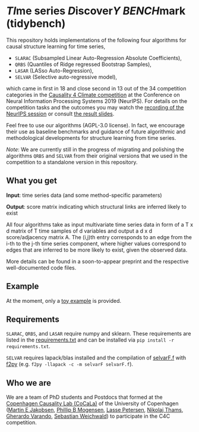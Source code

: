 # *TI*me series *D*iscover*Y* *BENCH*mark (tidybench)

This repository holds implementations of the following four algorithms for causal structure learning for time series,

* `SLARAC` (Subsampled Linear Auto-Regression Absolute Coefficients),
* `QRBS` (Quantiles of Ridge regressed Bootstrap Samples),
* `LASAR` (LASso Auto-Regression),
* `SELVAR` (Selective auto-regressive model),

which came in first in 18 and close second in 13 out of the 34 competition categories in the [Causality 4 Climate competition](https://causeme.uv.es/neurips2019/) at the Conference on Neural Information Processing Systems 2019 (NeurIPS). For details on the competition tasks and the outcomes you may watch the [recording of the NeurIPS session](https://slideslive.com/38922052/competition-track-day-21) or consult [the result slides](https://causeme.uv.es/neurips2019/static/img/Runge_NeurIPS_compressed.pdf).

Feel free to use our algorithms (AGPL-3.0 license). In fact, we encourage their use as baseline benchmarks and guidance of future algorithmic and methodological developments for structure learning from time series.

*Note*: We are currently still in the progress of migrating and polishing the algorithms `QRBS` and `SELVAR` from their original versions that we used in the competition to a standalone version in this repository.

## What you get

**Input**: time series data (and some method-specific parameters)

**Output**: score matrix indicating which structural links are inferred likely to exist

All four algorithms take as input multivariate time series data in form of a T x d matrix of T time samples of d variables and output a d x d score/adjacency matrix A. The (i,j)th entry corresponds to an edge from the i-th to the j-th time series component, where higher values correspond to edges that are inferred to be more likely to exist, given the observed data.

More details can be found in a soon-to-appear preprint and the respective well-documented code files.


## Example

At the moment, only a [toy example](examples/toy.py) is provided.


## Requirements

`SLARAC`, `QRBS`, and `LASAR` require numpy and sklearn. These requirements are listed in the [requirements.txt](requirements.txt) and can be installed via `pip install -r requirements.txt`.

`SELVAR` requires lapack/blas installed and the compilation of 
[selvarF.f](tidybench/selvarF.f) with [f2py](https://docs.scipy.org/doc/numpy/f2py/) 
(e.g. `f2py -llapack -c -m selvarF selvarF.f`). 

## Who we are

We are a team of PhD students and Postdocs that formed at the [Copenhagen Causality Lab (CoCaLa)](https://math.ku.dk/cocala) of the University of Copenhagen ([Martin E Jakobsen](https://www.math.ku.dk/english/research/spt/cocala/?pure=en/persons/410383), [Phillip B Mogensen](https://www.math.ku.dk/english/staff/?pure=en/persons/467826), [Lasse Petersen](https://www.math.ku.dk/english/research/spt/cocala/?pure=en/persons/433485), [Nikolaj Thams](https://nikolajthams.github.io/), [Gherardo Varando](https://gherardovarando.github.io/), [Sebastian Weichwald](https://sweichwald.de)) to participate in the C4C competition.
